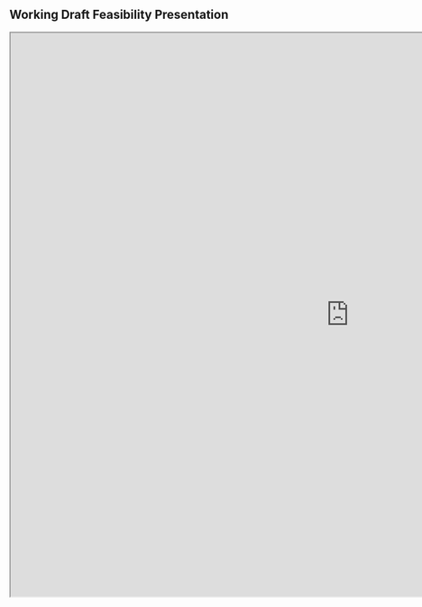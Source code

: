 ## Working Draft Feasibility Presentation

<iframe src="https://docs.google.com/presentation/d/1qRXgA3l5oJzc8KfsVmmoknEkEK3Q4GqsrCglcP_bCY0/edit#slide=id.g2e51963c54e_2_0" width="1200" height="1000"></iframe>

